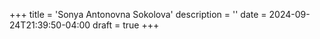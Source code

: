 +++
title = 'Sonya Antonovna Sokolova'
description = ''
date = 2024-09-24T21:39:50-04:00
draft = true
+++
